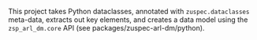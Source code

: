 
This project takes Python dataclasses, annotated with `zuspec.dataclasses`
meta-data, extracts out key elements, and creates a data model using
the `zsp_arl_dm.core` API (see packages/zuspec-arl-dm/python). 
